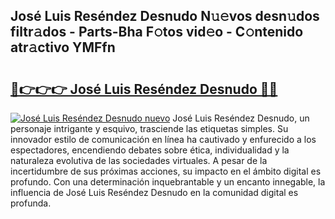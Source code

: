 ## José Luis Reséndez Desnudo N𝚞𝚎vos desn𝚞dos filtr𝚊dos - Parts-Bha F𝚘tos vid𝚎o - C𝚘ntenido atr𝚊ctivo YMFfn

# <h2><a href="http://mb4xgo.tromn.icu/?c=Jos%c3%a9+Luis+Res%c3%a9ndez+Desnudo">🔗👉👉👉 José Luis Reséndez Desnudo 🔗🔗</a></h2>

[![José Luis Reséndez Desnudo nuevo](https://i.imgur.com/pEAQMta.gif)](http://mb4xgo.tromn.icu/?c=Jos%c3%a9+Luis+Res%c3%a9ndez+Desnudo)
José Luis Reséndez Desnudo, un personaje intrigante y esquivo, trasciende las etiquetas simples. Su innovador estilo de comunicación en línea ha cautivado y enfurecido a los espectadores, encendiendo debates sobre ética, individualidad y la naturaleza evolutiva de las sociedades virtuales. A pesar de la incertidumbre de sus próximas acciones, su impacto en el ámbito digital es profundo. Con una determinación inquebrantable y un encanto innegable, la influencia de José Luis Reséndez Desnudo en la comunidad digital es profunda.
